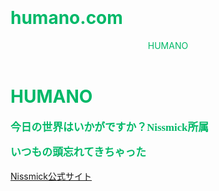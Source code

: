 # humano.com
<html lang="ja">
<header>
	HUMANO
</header>
<head>
    <meta charset="utf-8">
    <meta http-equiv="X-UA-Compatible" content="IE=edge">
    <meta name="viewport" content="width=device-width, initial-scale=1">
    <title>HUMANO</title>
    <link rel="stylesheet" href="https://maxcdn.bootstrapcdn.com/bootstrap/3.3.6/css/bootstrap.min.css">
    <style>
    body {
            padding: 30px;
            color: hsl(154, 100%, 36%);
        }
        p {
            font-weight: bold;
            font-size: 120%;
            font-family: Serif;
        }
    </style>
</head>
<body>
    <h1>HUMANO</h1>
    <p class="lead">今日の世界はいかがですか？Nissmick所属</p>
	<p>いつもの頭忘れてきちゃった</p>
    <a class="btn btn-primary" href="https://nissmick.com/">Nissmick公式サイト</a>
    <script src="https://ajax.googleapis.com/ajax/libs/jquery/1.11.3/jquery.min.js"></script>
    <script src="https://maxcdn.bootstrapcdn.com/bootstrap/3.3.6/js/bootstrap.min.js"></script>
</body>
</html>
